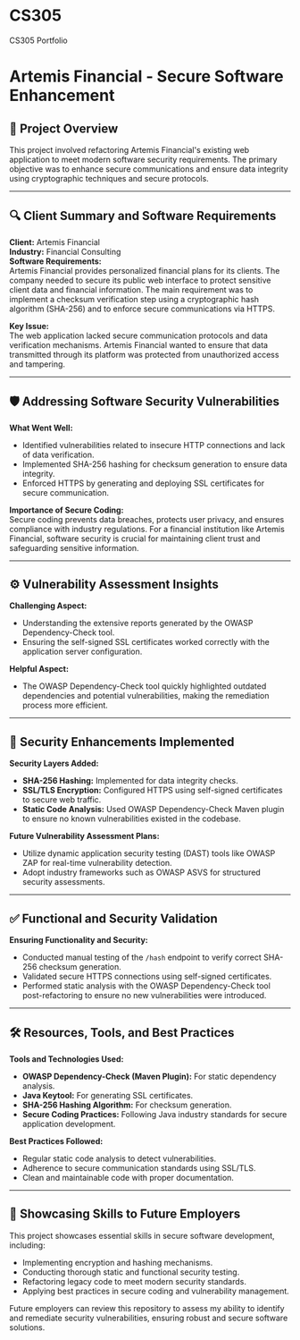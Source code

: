 # CS305
CS305 Portfolio

# Artemis Financial - Secure Software Enhancement

## 📄 Project Overview
This project involved refactoring Artemis Financial's existing web application to meet modern software security requirements. The primary objective was to enhance secure communications and ensure data integrity using cryptographic techniques and secure protocols.

---

## 🔍 Client Summary and Software Requirements
**Client:** Artemis Financial  
**Industry:** Financial Consulting  
**Software Requirements:**  
Artemis Financial provides personalized financial plans for its clients. The company needed to secure its public web interface to protect sensitive client data and financial information. The main requirement was to implement a checksum verification step using a cryptographic hash algorithm (SHA-256) and to enforce secure communications via HTTPS.

**Key Issue:**  
The web application lacked secure communication protocols and data verification mechanisms. Artemis Financial wanted to ensure that data transmitted through its platform was protected from unauthorized access and tampering.

---

## 🛡️ Addressing Software Security Vulnerabilities
**What Went Well:**  
- Identified vulnerabilities related to insecure HTTP connections and lack of data verification.  
- Implemented SHA-256 hashing for checksum generation to ensure data integrity.  
- Enforced HTTPS by generating and deploying SSL certificates for secure communication.

**Importance of Secure Coding:**  
Secure coding prevents data breaches, protects user privacy, and ensures compliance with industry regulations. For a financial institution like Artemis Financial, software security is crucial for maintaining client trust and safeguarding sensitive information.

---

## ⚙️ Vulnerability Assessment Insights
**Challenging Aspect:**  
- Understanding the extensive reports generated by the OWASP Dependency-Check tool.  
- Ensuring the self-signed SSL certificates worked correctly with the application server configuration.

**Helpful Aspect:**  
- The OWASP Dependency-Check tool quickly highlighted outdated dependencies and potential vulnerabilities, making the remediation process more efficient.

---

## 🔐 Security Enhancements Implemented
**Security Layers Added:**  
- **SHA-256 Hashing:** Implemented for data integrity checks.  
- **SSL/TLS Encryption:** Configured HTTPS using self-signed certificates to secure web traffic.  
- **Static Code Analysis:** Used OWASP Dependency-Check Maven plugin to ensure no known vulnerabilities existed in the codebase.

**Future Vulnerability Assessment Plans:**  
- Utilize dynamic application security testing (DAST) tools like OWASP ZAP for real-time vulnerability detection.  
- Adopt industry frameworks such as OWASP ASVS for structured security assessments.

---

## ✅ Functional and Security Validation
**Ensuring Functionality and Security:**  
- Conducted manual testing of the `/hash` endpoint to verify correct SHA-256 checksum generation.  
- Validated secure HTTPS connections using self-signed certificates.  
- Performed static analysis with the OWASP Dependency-Check tool post-refactoring to ensure no new vulnerabilities were introduced.

---

## 🛠️ Resources, Tools, and Best Practices
**Tools and Technologies Used:**  
- **OWASP Dependency-Check (Maven Plugin):** For static dependency analysis.  
- **Java Keytool:** For generating SSL certificates.  
- **SHA-256 Hashing Algorithm:** For checksum generation.  
- **Secure Coding Practices:** Following Java industry standards for secure application development.

**Best Practices Followed:**  
- Regular static code analysis to detect vulnerabilities.  
- Adherence to secure communication standards using SSL/TLS.  
- Clean and maintainable code with proper documentation.

---

## 💼 Showcasing Skills to Future Employers
This project showcases essential skills in secure software development, including:  
- Implementing encryption and hashing mechanisms.  
- Conducting thorough static and functional security testing.  
- Refactoring legacy code to meet modern security standards.  
- Applying best practices in secure coding and vulnerability management.

Future employers can review this repository to assess my ability to identify and remediate security vulnerabilities, ensuring robust and secure software solutions.

